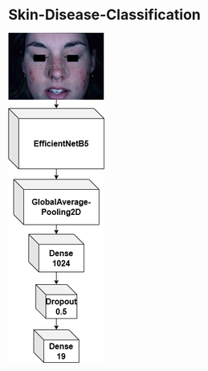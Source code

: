 # Skin-Disease-Classification
![image](https://github.com/AbdulRahmaan03/Skin-Disease-Classification/blob/main/SkinDiseaseDiagnosis.png)

